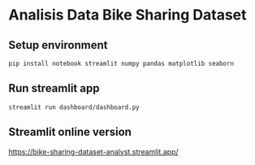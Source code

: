 # Analisis Data Bike Sharing Dataset

## Setup environment
```
pip install notebook streamlit numpy pandas matplotlib seaborn
```

## Run streamlit app
```
streamlit run dashboard/dashboard.py
```

## Streamlit online version

https://bike-sharing-dataset-analyst.streamlit.app/
